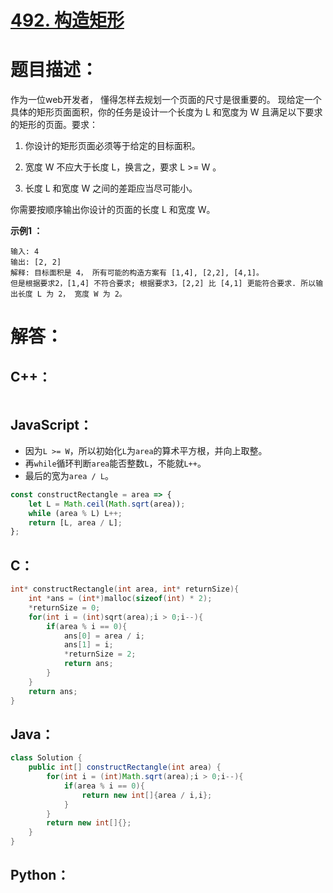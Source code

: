 # [492. 构造矩形](https://leetcode-cn.com/problems/construct-the-rectangle/)

# 题目描述：

作为一位web开发者， 懂得怎样去规划一个页面的尺寸是很重要的。 现给定一个具体的矩形页面面积，你的任务是设计一个长度为 L 和宽度为 W 且满足以下要求的矩形的页面。要求：

1. 你设计的矩形页面必须等于给定的目标面积。

2. 宽度 W 不应大于长度 L，换言之，要求 L >= W 。

3. 长度 L 和宽度 W 之间的差距应当尽可能小。

你需要按顺序输出你设计的页面的长度 L 和宽度 W。

**示例1 ：**

```
输入: 4
输出: [2, 2]
解释: 目标面积是 4， 所有可能的构造方案有 [1,4], [2,2], [4,1]。
但是根据要求2，[1,4] 不符合要求; 根据要求3，[2,2] 比 [4,1] 更能符合要求. 所以输出长度 L 为 2， 宽度 W 为 2。
```



# 解答：

## C++：

```C++

```

## JavaScript：

- 因为`L >= W`，所以初始化`L`为`area`的算术平方根，并向上取整。
- 再`while`循环判断`area`能否整数`L`，不能就`L++`。
- 最后的宽为`area / L`。

```javascript
const constructRectangle = area => {
    let L = Math.ceil(Math.sqrt(area));
    while (area % L) L++;
    return [L, area / L];
};
```

## C：
```c
int* constructRectangle(int area, int* returnSize){
    int *ans = (int*)malloc(sizeof(int) * 2);
    *returnSize = 0;
    for(int i = (int)sqrt(area);i > 0;i--){
        if(area % i == 0){
            ans[0] = area / i;
            ans[1] = i;
            *returnSize = 2;
            return ans;
        }
    }
    return ans;
}
```

## Java：
```java
class Solution {
    public int[] constructRectangle(int area) {
        for(int i = (int)Math.sqrt(area);i > 0;i--){
            if(area % i == 0){
                return new int[]{area / i,i};
            }
        }
        return new int[]{};
    }
}
```

## Python：

```python

```

